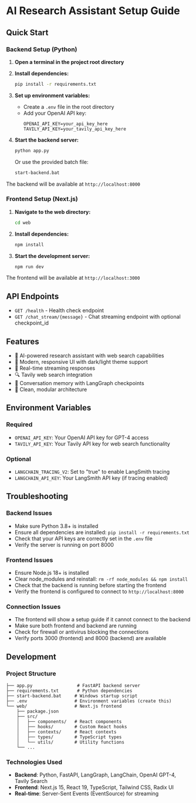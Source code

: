 # AI Research Assistant Setup Guide

## Quick Start

### Backend Setup (Python)

1. **Open a terminal in the project root directory**
2. **Install dependencies:**
   ```bash
   pip install -r requirements.txt
   ```

3. **Set up environment variables:**
   - Create a `.env` file in the root directory
   - Add your OpenAI API key:
     ```
     OPENAI_API_KEY=your_api_key_here
     TAVILY_API_KEY=your_tavily_api_key_here
     ```

4. **Start the backend server:**
   ```bash
   python app.py
   ```
   Or use the provided batch file:
   ```bash
   start-backend.bat
   ```

The backend will be available at `http://localhost:8000`

### Frontend Setup (Next.js)

1. **Navigate to the web directory:**
   ```bash
   cd web
   ```

2. **Install dependencies:**
   ```bash
   npm install
   ```

3. **Start the development server:**
   ```bash
   npm run dev
   ```

The frontend will be available at `http://localhost:3000`

## API Endpoints

- `GET /health` - Health check endpoint
- `GET /chat_stream/{message}` - Chat streaming endpoint with optional checkpoint_id

## Features

- 🤖 AI-powered research assistant with web search capabilities
- 🎨 Modern, responsive UI with dark/light theme support
- 🔄 Real-time streaming responses
- 🔍 Tavily web search integration
- 💾 Conversation memory with LangGraph checkpoints
- 🎯 Clean, modular architecture

## Environment Variables

### Required
- `OPENAI_API_KEY`: Your OpenAI API key for GPT-4 access
- `TAVILY_API_KEY`: Your Tavily API key for web search functionality

### Optional
- `LANGCHAIN_TRACING_V2`: Set to "true" to enable LangSmith tracing
- `LANGCHAIN_API_KEY`: Your LangSmith API key (if tracing enabled)

## Troubleshooting

### Backend Issues
- Make sure Python 3.8+ is installed
- Ensure all dependencies are installed: `pip install -r requirements.txt`
- Check that your API keys are correctly set in the `.env` file
- Verify the server is running on port 8000

### Frontend Issues
- Ensure Node.js 18+ is installed
- Clear node_modules and reinstall: `rm -rf node_modules && npm install`
- Check that the backend is running before starting the frontend
- Verify the frontend is configured to connect to `http://localhost:8000`

### Connection Issues
- The frontend will show a setup guide if it cannot connect to the backend
- Make sure both frontend and backend are running
- Check for firewall or antivirus blocking the connections
- Verify ports 3000 (frontend) and 8000 (backend) are available

## Development

### Project Structure
```
├── app.py                 # FastAPI backend server
├── requirements.txt       # Python dependencies
├── start-backend.bat     # Windows startup script
├── .env                  # Environment variables (create this)
└── web/                  # Next.js frontend
    ├── package.json
    ├── src/
    │   ├── components/   # React components
    │   ├── hooks/        # Custom React hooks
    │   ├── contexts/     # React contexts
    │   ├── types/        # TypeScript types
    │   └── utils/        # Utility functions
    └── ...
```

### Technologies Used
- **Backend**: Python, FastAPI, LangGraph, LangChain, OpenAI GPT-4, Tavily Search
- **Frontend**: Next.js 15, React 19, TypeScript, Tailwind CSS, Radix UI
- **Real-time**: Server-Sent Events (EventSource) for streaming
